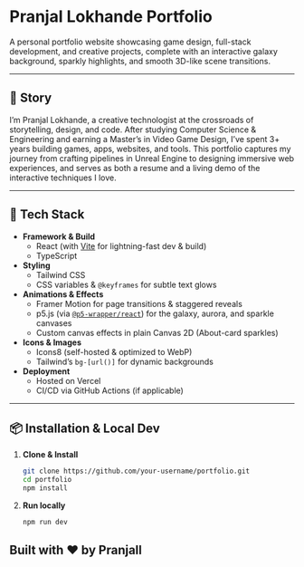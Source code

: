 # Pranjal Lokhande Portfolio

A personal portfolio website showcasing game design, full-stack development, and creative projects, complete with an interactive galaxy background, sparkly highlights, and smooth 3D-like scene transitions.

---

## 🌟 Story

I’m Pranjal Lokhande, a creative technologist at the crossroads of storytelling, design, and code. After studying Computer Science & Engineering and earning a Master’s in Video Game Design, I’ve spent 3+ years building games, apps, websites, and tools. This portfolio captures my journey from crafting pipelines in Unreal Engine to designing immersive web experiences, and serves as both a resume and a living demo of the interactive techniques I love.

---

## 🚀 Tech Stack

- **Framework & Build**  
  - React (with [Vite](https://vitejs.dev/) for lightning-fast dev & build)  
  - TypeScript  
- **Styling**  
  - Tailwind CSS  
  - CSS variables & `@keyframes` for subtle text glows  
- **Animations & Effects**  
  - Framer Motion for page transitions & staggered reveals  
  - p5.js (via [`@p5-wrapper/react`](https://github.com/and-who/react-p5-wrapper)) for the galaxy, aurora, and sparkle canvases  
  - Custom canvas effects in plain Canvas 2D (About-card sparkles)  
- **Icons & Images**  
  - Icons8 (self-hosted & optimized to WebP)  
  - Tailwind’s `bg-[url()]` for dynamic backgrounds  
- **Deployment**  
  - Hosted on Vercel  
  - CI/CD via GitHub Actions (if applicable)  

---


## 📦 Installation & Local Dev

1. **Clone & Install**  
   ```bash
   git clone https://github.com/your-username/portfolio.git
   cd portfolio
   npm install
2. **Run locally**
   ```bash
   npm run dev

## Built with ❤️ by Pranjall
